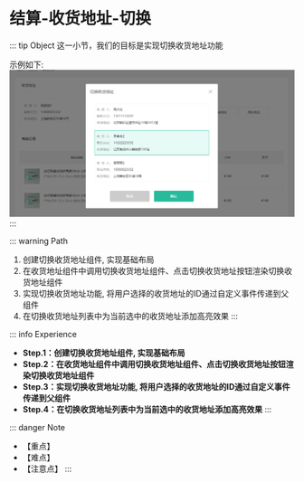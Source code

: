 # 结算-收货地址-切换

::: tip Object
这一小节，我们的目标是实现切换收货地址功能

示例如下:
![68](./images/68.png)
:::

::: warning Path

1. 创建切换收货地址组件, 实现基础布局
2. 在收货地址组件中调用切换收货地址组件、点击切换收货地址按钮渲染切换收货地址组件
3. 实现切换收货地址功能, 将用户选择的收货地址的ID通过自定义事件传递到父组件
4. 在切换收货地址列表中为当前选中的收货地址添加高亮效果
:::

::: info Experience

* **Step.1：创建切换收货地址组件, 实现基础布局**
* **Step.2：在收货地址组件中调用切换收货地址组件、点击切换收货地址按钮渲染切换收货地址组件**
* **Step.3：实现切换收货地址功能, 将用户选择的收货地址的ID通过自定义事件传递到父组件**
* **Step.4：在切换收货地址列表中为当前选中的收货地址添加高亮效果**
:::

::: danger Note

* 【重点】
* 【难点】
* 【注意点】
:::
